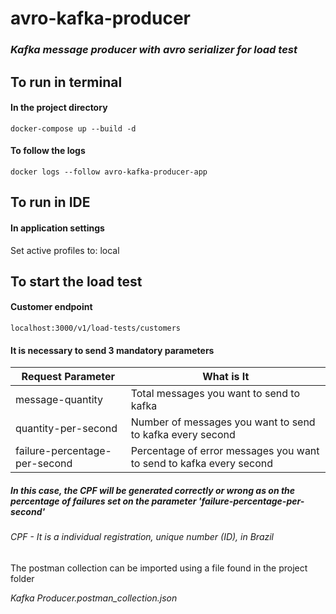 # avro-kafka-producer

### _Kafka message producer with avro serializer for load test_

## To run in terminal ##

#### In the project directory ####

    docker-compose up --build -d

#### To follow the logs ####

    docker logs --follow avro-kafka-producer-app

## To run in IDE ##

#### In application settings ####

Set active profiles to: local

## To start the load test ##

#### Customer endpoint ####

    localhost:3000/v1/load-tests/customers

#### It is necessary to send 3 mandatory parameters
| Request Parameter | What is It                                                          |
|------------------|---------------------------------------------------------------------|
| message-quantity | Total messages you want to send to kafka                            |  
| quantity-per-second | Number of messages you want to send to kafka every second           |  
| failure-percentage-per-second | Percentage of error messages you want to send to kafka every second |  

##### In this case, the CPF will be generated correctly or wrong as on the percentage of failures set on the parameter 'failure-percentage-per-second'
###### CPF - It is a individual registration, unique number (ID), in Brazil

The postman collection can be imported using a file found in the project folder

*Kafka Producer.postman_collection.json*